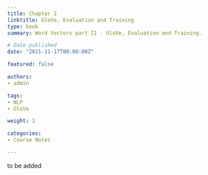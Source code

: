```yaml
---
title: Chapter 2
linktitle: GloVe, Evaluation and Training
type: book
summary: Word Vectors part II - GloVe, Evaluation and Training.

# Date published
date: "2021-11-17T00:00:00Z"

featured: false

authors:
- admin

tags:
- NLP
- GloVe

weight: 2

categories:
- Course Notes

---
```

to be added 
